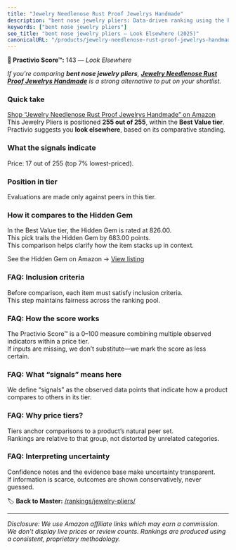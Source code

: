 ```yaml
---
title: "Jewelry Needlenose Rust Proof Jewelrys Handmade"
description: "bent nose jewelry pliers: Data-driven ranking using the Practivio Score™. Positioned by quality, value, demand, findability, momentum."
keywords: ["bent nose jewelry pliers"]
seo_title: "bent nose jewelry pliers — Look Elsewhere (2025)"
canonicalURL: "/products/jewelry-needlenose-rust-proof-jewelrys-handmade-B0FG2YTVL9/"
---
```


**🚫 Practivio Score™:** 143 — _Look Elsewhere_


*If you're comparing **bent nose jewelry pliers**, **[Jewelry Needlenose Rust Proof Jewelrys Handmade](https://www.amazon.com/dp/B0FG2YTVL9?tag=practivio-20)** is a strong alternative to put on your shortlist.*
### Quick take
[Shop “Jewelry Needlenose Rust Proof Jewelrys Handmade” on Amazon](https://www.amazon.com/dp/B0FG2YTVL9?tag=practivio-20)
This Jewelry Pliers is positioned **255 out of 255**, within the **Best Value tier**.  
Practivio suggests you **look elsewhere**, based on its comparative standing.

### What the signals indicate
Price: 17 out of 255 (top 7% lowest-priced).  

### Position in tier
Evaluations are made only against peers in this tier.

### How it compares to the Hidden Gem
In the Best Value tier, the Hidden Gem is rated at 826.00.  
This pick trails the Hidden Gem by 683.00 points.  
This comparison helps clarify how the item stacks up in context.  

See the Hidden Gem on Amazon → [View listing](https://www.amazon.com/dp/B07C5PM8L4?tag=practivio-20)

### FAQ: Inclusion criteria
Before comparison, each item must satisfy inclusion criteria.  
This step maintains fairness across the ranking pool.

### FAQ: How the score works
The Practivio Score™ is a 0–100 measure combining multiple observed indicators within a price tier.  
If inputs are missing, we don’t substitute—we mark the score as less certain.

### FAQ: What “signals” means here
We define “signals” as the observed data points that indicate how a product compares to others in its tier.

### FAQ: Why price tiers?
Tiers anchor comparisons to a product’s natural peer set.  
Rankings are relative to that group, not distorted by unrelated categories.

### FAQ: Interpreting uncertainty
Confidence notes and the evidence base make uncertainty transparent.  
If information is scarce, outcomes are shown conservatively, never guessed.


🏷️ **Back to Master:** [/rankings/jewelry-pliers/](/rankings/jewelry-pliers/)

---
_Disclosure: We use Amazon affiliate links which may earn a commission. We don’t display live prices or review counts. Rankings are produced using a consistent, proprietary methodology._
